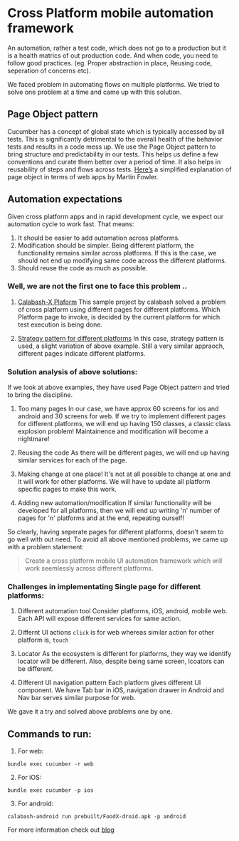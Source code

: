 # Cross Platform mobile automation framework 

An automation, rather a test code, which does not go to a production but it is a health matrics of out production code. And when code, you need to follow good practices. (eg. Proper abstraction in place, Reusing code, seperation of concerns etc).

We faced problem in automating flows on multiple platforms. We tried to solve one problem at a time and came up with this solution.


## Page Object pattern 
Cucumber has a concept of global state which is typically accessed by all tests. This is significantly detrimental to the overall health of the behavior tests and results in a code mess up. We use the Page Object pattern to bring structure and predictability in our tests. This helps us define a few conventions and curate them better over a period of time. It also helps in reusability of steps and flows across tests. [Here’s](http://martinfowler.com/bliki/PageObject.html) a simplified explanation of page object in terms of web apps by Martin Fowler. 

## Automation expectations

Given cross platform apps and in rapid development cycle, we expect our automation cycle to work fast. That means: 

1. It should be easier to add automation across platforms. 
2. Modification should be simpler. Being different platform, the functionality remains similar across platforms. If this is the case, we should not end up modifying same code across the different platforms.
3. Should reuse the code as much as possible.


### Well, we are not the first one to face this problem ..

1. [Calabash-X Plaform](https://github.com/calabash/x-platform-example)
    This sample project by calabash solved a problem of cross platform using different pages for different platforms. Which Platform page to invoke, is decided by the current platform for which test execution is being done.

2.  [Strategy pattern for different platforms](http://www.3pillarglobal.com/insights/design-patterns-in-automation-testing)
    In this case, strategy pattern is used, a slight variation of above example. Still a very similar appraoch, different pages indicate different platforms.
    
### Solution analysis of above solutions:

If we look at above examples, they have used Page Object pattern and tried to bring the discipline. 

1. Too many pages
    In our case, we have approx 60 screens for ios and android and 30 screens for web. If we try to implement different pages for different platforms, we will end up having 150 classes, a classic class explosion problem! Maintainence and modification will become a nightmare! 
 
2. Reusing the code
    As there will be different pages, we will end up having similar services for each of the page. 

3. Making change at one place! 
    It's not at all possible to change at one and it will work for other platforms. We will have to update all platform specific pages to make this work.
  
4. Adding new automation/modification
    If similar functionality will be developed for all platforms, then we will end up writing 'n' number of pages for 'n' platforms and at the end, repeating ourself!
 
So clearly, having seperate pages for different platforms, doesn't seem to go well with out need. To avoid all above mentioned problems, we came up with a problem statement:
> Create a cross platform mobile UI automation framework which will work seemlessly across different platforms.

### Challenges in implementating Single page for different platforms: 

1. Different automation tool 
    Consider platforms, iOS, android, mobile web. Each API will expose different services for same action. 

2. Differnt UI actions 
    `click` is for web whereas similar action for other platform is, `touch`

3. Locator 
    As the ecosystem is different for platforms, they way we identify locator will be different. Also, despite being same screen, lcoators can be different. 

4. Different UI navigation pattern
    Each platform gives different UI component. We have Tab bar in iOS, navigation drawer in Android and Nav bar serves similar purpose for web. 

We gave it a try and solved above problems one by one. 

### 

## Commands to run:

1. For web:

`bundle exec cucumber -r web`

2. For iOS:

`bundle exec cucumber -p ios`

3. For android:

`calabash-android run prebuilt/FoodX-droid.apk -p android`

For more information check out [blog](https://pritibiyani.github.io/blog/speaking-at-vodqa-banglore/)
